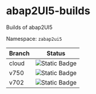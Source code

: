 # abap2UI5-builds

Builds of abap2UI5

Namespace: `zabap2ui5`


| Branch    | Status                | 
|-----------| ---------------------------| 
| cloud  | ![Static Badge](https://img.shields.io/badge/build-passed-green) |
| v750   | ![Static Badge](https://img.shields.io/badge/build-passed-green) |
| v702   | ![Static Badge](https://img.shields.io/badge/build-passed-green) |


